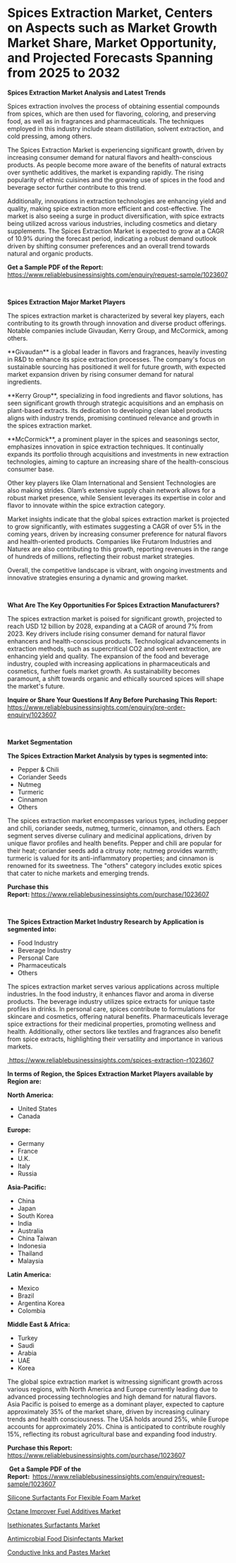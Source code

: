 <p><h1>Spices Extraction Market, Centers on Aspects such as Market Growth Market Share, Market Opportunity, and Projected Forecasts Spanning from 2025 to 2032</h1></p><p><strong>Spices Extraction Market Analysis and Latest Trends</strong></p>
<p><p>Spices extraction involves the process of obtaining essential compounds from spices, which are then used for flavoring, coloring, and preserving food, as well as in fragrances and pharmaceuticals. The techniques employed in this industry include steam distillation, solvent extraction, and cold pressing, among others. </p><p>The Spices Extraction Market is experiencing significant growth, driven by increasing consumer demand for natural flavors and health-conscious products. As people become more aware of the benefits of natural extracts over synthetic additives, the market is expanding rapidly. The rising popularity of ethnic cuisines and the growing use of spices in the food and beverage sector further contribute to this trend. </p><p>Additionally, innovations in extraction technologies are enhancing yield and quality, making spice extraction more efficient and cost-effective. The market is also seeing a surge in product diversification, with spice extracts being utilized across various industries, including cosmetics and dietary supplements. The Spices Extraction Market is expected to grow at a CAGR of 10.9% during the forecast period, indicating a robust demand outlook driven by shifting consumer preferences and an overall trend towards natural and organic products.</p></p>
<p><strong>Get a Sample PDF of the Report:&nbsp;</strong> <a href="https://www.reliablebusinessinsights.com/enquiry/request-sample/1023607?utm_campaign=84&utm_medium=2&utm_source=Github&utm_content=ia&utm_term=07032025&utm_id=spices-extraction">https://www.reliablebusinessinsights.com/enquiry/request-sample/1023607</a></p>
<p>&nbsp;</p>
<p><strong>Spices Extraction Major Market Players</strong></p>
<p><p>The spices extraction market is characterized by several key players, each contributing to its growth through innovation and diverse product offerings. Notable companies include Givaudan, Kerry Group, and McCormick, among others.</p><p>**Givaudan** is a global leader in flavors and fragrances, heavily investing in R&D to enhance its spice extraction processes. The company's focus on sustainable sourcing has positioned it well for future growth, with expected market expansion driven by rising consumer demand for natural ingredients.</p><p>**Kerry Group**, specializing in food ingredients and flavor solutions, has seen significant growth through strategic acquisitions and an emphasis on plant-based extracts. Its dedication to developing clean label products aligns with industry trends, promising continued relevance and growth in the spices extraction market.</p><p>**McCormick**, a prominent player in the spices and seasonings sector, emphasizes innovation in spice extraction techniques. It continually expands its portfolio through acquisitions and investments in new extraction technologies, aiming to capture an increasing share of the health-conscious consumer base.</p><p>Other key players like Olam International and Sensient Technologies are also making strides. Olam’s extensive supply chain network allows for a robust market presence, while Sensient leverages its expertise in color and flavor to innovate within the spice extraction category.</p><p>Market insights indicate that the global spices extraction market is projected to grow significantly, with estimates suggesting a CAGR of over 5% in the coming years, driven by increasing consumer preference for natural flavors and health-oriented products. Companies like Frutarom Industries and Naturex are also contributing to this growth, reporting revenues in the range of hundreds of millions, reflecting their robust market strategies.</p><p>Overall, the competitive landscape is vibrant, with ongoing investments and innovative strategies ensuring a dynamic and growing market.</p></p>
<p>&nbsp;</p>
<p><strong>What Are The Key Opportunities For Spices Extraction Manufacturers?</strong></p>
<p><p>The spices extraction market is poised for significant growth, projected to reach USD 12 billion by 2028, expanding at a CAGR of around 7% from 2023. Key drivers include rising consumer demand for natural flavor enhancers and health-conscious products. Technological advancements in extraction methods, such as supercritical CO2 and solvent extraction, are enhancing yield and quality. The expansion of the food and beverage industry, coupled with increasing applications in pharmaceuticals and cosmetics, further fuels market growth. As sustainability becomes paramount, a shift towards organic and ethically sourced spices will shape the market's future.</p></p>
<p><strong>Inquire or Share Your Questions If Any Before Purchasing This Report:</strong> <a href="https://www.reliablebusinessinsights.com/enquiry/pre-order-enquiry/1023607?utm_campaign=84&utm_medium=2&utm_source=Github&utm_content=ia&utm_term=07032025&utm_id=spices-extraction">https://www.reliablebusinessinsights.com/enquiry/pre-order-enquiry/1023607</a></p>
<p>&nbsp;</p>
<p><strong>Market Segmentation</strong></p>
<p><strong>The Spices Extraction Market Analysis by types is segmented into:</strong></p>
<p><ul><li>Pepper & Chili</li><li>Coriander Seeds</li><li>Nutmeg</li><li>Turmeric</li><li>Cinnamon</li><li>Others</li></ul></p>
<p><p>The spices extraction market encompasses various types, including pepper and chili, coriander seeds, nutmeg, turmeric, cinnamon, and others. Each segment serves diverse culinary and medicinal applications, driven by unique flavor profiles and health benefits. Pepper and chili are popular for their heat; coriander seeds add a citrusy note; nutmeg provides warmth; turmeric is valued for its anti-inflammatory properties; and cinnamon is renowned for its sweetness. The "others" category includes exotic spices that cater to niche markets and emerging trends.</p></p>
<p><strong>Purchase this Report:&nbsp;</strong><a href="https://www.reliablebusinessinsights.com/purchase/1023607?utm_campaign=84&utm_medium=2&utm_source=Github&utm_content=ia&utm_term=07032025&utm_id=spices-extraction">https://www.reliablebusinessinsights.com/purchase/1023607</a></p>
<p>&nbsp;</p>
<p><strong>The Spices Extraction Market Industry Research by Application is segmented into:</strong></p>
<p><ul><li>Food Industry</li><li>Beverage Industry</li><li>Personal Care</li><li>Pharmaceuticals</li><li>Others</li></ul></p>
<p><p>The spices extraction market serves various applications across multiple industries. In the food industry, it enhances flavor and aroma in diverse products. The beverage industry utilizes spice extracts for unique taste profiles in drinks. In personal care, spices contribute to formulations for skincare and cosmetics, offering natural benefits. Pharmaceuticals leverage spice extractions for their medicinal properties, promoting wellness and health. Additionally, other sectors like textiles and fragrances also benefit from spice extracts, highlighting their versatility and importance in various markets.</p></p>
<p><a href="https://www.reliablebusinessinsights.com/spices-extraction-r1023607?utm_campaign=84&utm_medium=2&utm_source=Github&utm_content=ia&utm_term=07032025&utm_id=spices-extraction">&nbsp;https://www.reliablebusinessinsights.com/spices-extraction-r1023607</a></p>
<p><strong>In terms of Region, the Spices Extraction Market Players available by Region are:</strong></p>
<p>
    <p> <strong> North America: </strong>
        <ul>
            <li>United States</li>
            <li>Canada</li>
        </ul>
        </p> 
    <p> <strong> Europe: </strong>
        <ul>
            <li>Germany</li>
            <li>France</li>
            <li>U.K.</li>
            <li>Italy</li>
            <li>Russia</li>
        </ul>
        </p> 
    <p> <strong> Asia-Pacific: </strong>
        <ul>
            <li>China</li>
            <li>Japan</li>
            <li>South Korea</li>
            <li>India</li>
            <li>Australia</li>
            <li>China Taiwan</li>
            <li>Indonesia</li>
            <li>Thailand</li>
            <li>Malaysia</li>
        </ul>
        </p> 
    <p> <strong> Latin America: </strong>
        <ul>
            <li>Mexico</li>
            <li>Brazil</li>
            <li>Argentina Korea</li>
            <li>Colombia</li>
        </ul>
        </p> 
    <p> <strong> Middle East & Africa: </strong>
        <ul>
            <li>Turkey</li>
            <li>Saudi</li>
            <li>Arabia</li>
            <li>UAE</li>
            <li>Korea</li>
        </ul>
    </p>
    </p>
<p><p>The global spice extraction market is witnessing significant growth across various regions, with North America and Europe currently leading due to advanced processing technologies and high demand for natural flavors. Asia Pacific is poised to emerge as a dominant player, expected to capture approximately 35% of the market share, driven by increasing culinary trends and health consciousness. The USA holds around 25%, while Europe accounts for approximately 20%. China is anticipated to contribute roughly 15%, reflecting its robust agricultural base and expanding food industry.</p></p>
<p><strong>Purchase this Report: </strong><a href="https://www.reliablebusinessinsights.com/purchase/1023607?utm_campaign=84&utm_medium=2&utm_source=Github&utm_content=ia&utm_term=07032025&utm_id=spices-extraction">https://www.reliablebusinessinsights.com/purchase/1023607</a></p>
<p>&nbsp;<strong>Get a Sample PDF of the Report:&nbsp;&nbsp;</strong><a href="https://www.reliablebusinessinsights.com/enquiry/request-sample/1023607?utm_campaign=84&utm_medium=2&utm_source=Github&utm_content=ia&utm_term=07032025&utm_id=spices-extraction">https://www.reliablebusinessinsights.com/enquiry/request-sample/1023607</a></p>
<p><strong></strong></p>
<p><p><a href="https://github.com/aiamekar/Market-Research-Report-List-1/blob/main/silicone-surfactants-for-flexible-foam-market.md?utm_campaign=84&utm_medium=2&utm_source=Github&utm_content=ia&utm_term=07032025&utm_id=spices-extraction">Silicone Surfactants For Flexible Foam Market</a></p><p><a href="https://github.com/ummulmzu/Market-Research-Report-List-1/blob/main/octane-improver-fuel-additives-market.md?utm_campaign=84&utm_medium=2&utm_source=Github&utm_content=ia&utm_term=07032025&utm_id=spices-extraction">Octane Improver Fuel Additives Market</a></p><p><a href="https://github.com/boudykodumi/Market-Research-Report-List-1/blob/main/isethionates-surfactants-market.md?utm_campaign=84&utm_medium=2&utm_source=Github&utm_content=ia&utm_term=07032025&utm_id=spices-extraction">Isethionates Surfactants Market</a></p><p><a href="https://github.com/nwokechock6s/Market-Research-Report-List-1/blob/main/antimicrobial-food-disinfectants-market.md?utm_campaign=84&utm_medium=2&utm_source=Github&utm_content=ia&utm_term=07032025&utm_id=spices-extraction">Antimicrobial Food Disinfectants Market</a></p><p><a href="https://github.com/gilerzelko7a/Market-Research-Report-List-1/blob/main/conductive-inks-and-pastes-market.md?utm_campaign=84&utm_medium=2&utm_source=Github&utm_content=ia&utm_term=07032025&utm_id=spices-extraction">Conductive Inks and Pastes Market</a></p></p>